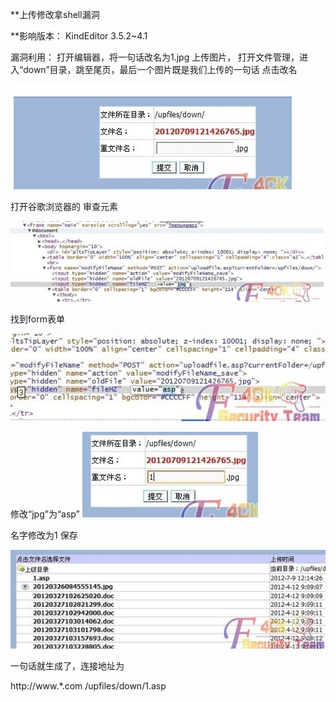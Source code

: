 **上传修改拿shell漏洞 

**影响版本：
KindEditor 3.5.2~4.1
 
漏洞利用：
打开编辑器，将一句话改名为1.jpg  上传图片，
打开文件管理，进入“down”目录，跳至尾页，最后一个图片既是我们上传的一句话
点击改名
 
 ![img](kindeditor3.5.2-4.1上传修改拿shell/201407310950302.jpg)
 
打开谷歌浏览器的 审查元素
 
 ![img](kindeditor3.5.2-4.1上传修改拿shell/201407310950303.jpg)
 
找到form表单 

 ![img](kindeditor3.5.2-4.1上传修改拿shell/201407310950304.jpg)
 
 修改“jpg”为“asp”
 ![img](kindeditor3.5.2-4.1上传修改拿shell/201407310950305.jpg)
 
 
名字修改为1 保存
 
 ![img](kindeditor3.5.2-4.1上传修改拿shell/201407310950306.jpg)

 一句话就生成了，连接地址为

http://www.*.com /upfiles/down/1.asp